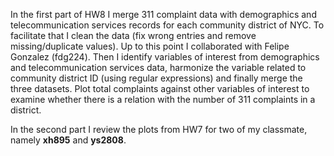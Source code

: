 In the first part of HW8 I merge 311 complaint data with demographics and telecommunication services records for each community district of NYC. To facilitate that I clean the data (fix wrong entries and remove missing/duplicate values). Up to this point I collaborated with Felipe Gonzalez (fdg224). Then I identify variables of interest from demographics and telecommunication services data, harmonize the variable related to community district ID (using regular expressions) and finally merge the three datasets. Plot total complaints against other variables of interest to examine whether there is a relation with the number of 311 complaints in a district. 

In the second part I review the plots from HW7 for two of my classmate, namely __xh895__ and __ys2808__.
